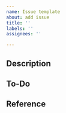 ```yaml
---
name: Issue template
about: add issue
title: ''
labels: ''
assignees: ''

---
```


## Description
## To-Do
## Reference
